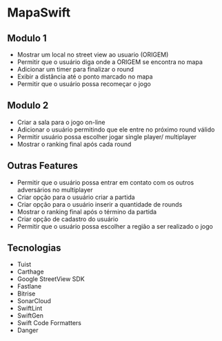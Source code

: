 # MapaSwift

## Modulo 1

- Mostrar um local no street view ao usuario (ORIGEM)
- Permitir que o usuário diga onde a ORIGEM se encontra no mapa
- Adicionar um timer para finalizar o round
- Exibir a distância até o ponto marcado no mapa
- Permitir que o usuário possa recomeçar o jogo

## Modulo 2

- Criar a sala para o jogo on-line
- Adicionar o usuário permitindo que ele entre no próximo round válido
- Permitir usuário possa escolher jogar single player/ multiplayer
- Mostrar o ranking final após cada round

## Outras Features

- Permitir que o usuário possa entrar em contato com os outros adversários no multiplayer
- Criar opção para o usuário criar a partida
- Criar opção para o usuário inserir a quantidade de rounds
- Mostrar o ranking final após o término da partida
- Criar opção de cadastro do usuário
- Permitir que o usuário possa escolher a região a ser realizado o jogo

## Tecnologias

- Tuist
- Carthage
- Google StreetView SDK
- Fastlane
- Bitrise
- SonarCloud
- SwiftLint
- SwiftGen
- Swift Code Formatters
- Danger
